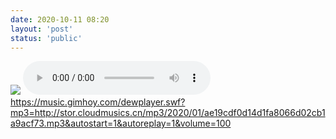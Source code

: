 ```yaml
---
date: 2020-10-11 08:20
layout: 'post'
status: 'public'
---
```

![](https://cdn.pixabay.com/photo/2020/10/14/01/18/winter-5653129_1280.jpg)
<audio src="http://stor.cloudmusics.cn/mp3/2020/01/ae19cdf0d14d1fa8066d02cb1a9acf73.mp3" loop controls></audio>
https://music.gimhoy.com/dewplayer.swf?mp3=http://stor.cloudmusics.cn/mp3/2020/01/ae19cdf0d14d1fa8066d02cb1a9acf73.mp3&autostart=1&autoreplay=1&volume=100
